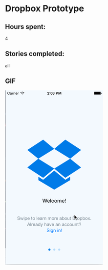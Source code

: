 # Dropbox Prototype

## Hours spent:
4

## Stories completed:
all

## GIF
![](https://raw.githubusercontent.com/daneden/Dropbox-Prototype/master/Dropbox-Prototype.gif)

